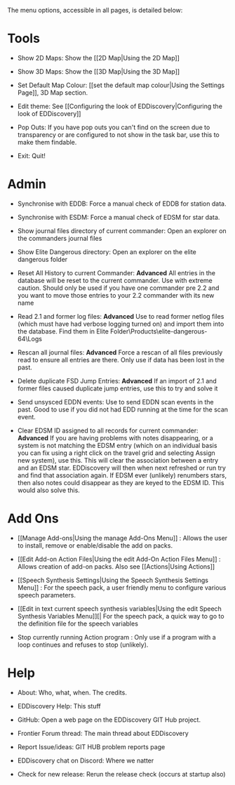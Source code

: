 The menu options, accessible in all pages, is detailed below:

# Tools

* Show 2D Maps: Show the [[2D Map|Using the 2D Map]]
* Show 3D Maps: Show the [[3D Map|Using the 3D Map]]

* Set Default Map Colour: [[set the default map colour|Using the Settings Page]], 3D Map section.

* Edit theme: See [[Configuring the look of EDDiscovery|Configuring the look of EDDiscovery]]

* Pop Outs: If you have pop outs you can't find on the screen due to transparency or are configured to not show in the task bar, use this to make them findable.

* Exit: Quit!

# Admin

* Synchronise with EDDB: Force a manual check of EDDB for station data.

* Synchronise with ESDM: Force a manual check of EDSM for star data.

* Show journal files directory of current commander: Open an explorer on the commanders journal files

* Show Elite Dangerous directory: Open an explorer on the elite dangerous folder

* Reset All History to current Commander: **Advanced** All entries in the database will be reset to the current commander. Use with extreme caution. Should only be used if you have one commander pre 2.2 and you want to move those entries to your 2.2 commander with its new name

* Read 2.1 and former log files: **Advanced** Use to read former netlog files (which must have had verbose logging turned on) and import them into the database. Find them in Elite Folder\Products\elite-dangerous-64\Logs

* Rescan all journal files: **Advanced** Force a rescan of all files previously read to ensure all entries are there. Only use if data has been lost in the past.

* Delete duplicate FSD Jump Entries: **Advanced** If an import of 2.1 and former files caused duplicate jump entries, use this to try and solve it

* Send unsysced EDDN events: Use to send EDDN scan events in the past. Good to use if you did not had EDD running at the time for the scan event.

* Clear EDSM ID assigned to all records for current commander: **Advanced** If you are having problems with notes disappearing, or a system is not matching the EDSM entry (which on an individual basis you can fix using a right click on the travel grid and selecting Assign new system), use this. This will clear the association between a entry and an EDSM star.  EDDiscovery will then when next refreshed or run try and find that association again.  If EDSM ever (unlikely) renumbers stars, then also notes could disappear as they are keyed to the EDSM ID.  This would also solve this.

# Add Ons

* [[Manage Add-ons|Using the manage Add-Ons Menu]] : Allows the user to install, remove or enable/disable the add on packs.

* [[Edit Add-on Action Files|Using the edit Add-On Action Files Menu]] : Allows creation of add-on packs.  Also see [[Actions|Using Actions]]

* [[Speech Synthesis Settings|Using the Speech Synthesis Settings Menu]] : For the speech pack, a user friendly menu to configure various speech parameters.

* [[Edit in text current speech synthesis variables|Using the edit Speech Synthesis Variables Menu]][| For the speech pack, a quick way to go to the definition file for the speech variables

* Stop currently running Action program : Only use if a program with a loop continues and refuses to stop (unlikely).

# Help

* About: Who, what, when.  The credits.

* EDDiscovery Help: This stuff

* GitHub: Open a web page on the EDDiscovery GIT Hub project.

* Frontier Forum thread: The main thread about EDDiscovery

* Report Issue/ideas: GIT HUB problem reports page

* EDDiscovery chat on Discord: Where we natter

* Check for new release: Rerun the release check (occurs at startup also)


